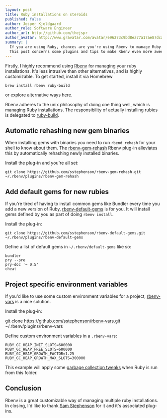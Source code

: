 ```yaml
---
layout: post
title: Ruby installations on steroids
published: false
author: Jesper Kjeldgaard
author_role: Software Engineer
author_url: http://github.com/thejspr
author_avatar: http://www.gravatar.com/avatar/e96273c9bd8ea77a17ae87dca4c0de4c
summary: |
  If you are using Ruby, chances are you're using Rbenv to manage Ruby installations.
  This post concerns some plugins and tips to make Rbenv even more awesome.
---
```


Firstly, I highly recommend using [Rbenv](https://github.com/sstephenson/rbenv)
for managing your ruby installations. It's less intrusive than other
alternatives, and is highly customizable. To get started, install it via Homebrew

    brew install rbenv ruby-build


or explore alternative ways [here](https://github.com/sstephenson/rbenv#installation).

Rbenv adheres to the unix philosophy of doing one thing well, which is managing
Ruby installations. The responsibility of actually installing rubies is
delegated to [ruby-build](https://github.com/sstephenson/ruby-build).


## Automatic rehashing new gem binaries

When installing gems with binaries you need to run `rbend rehash` for your
shell to know about them. The
[rbenv-gem-rehash](https://github.com/sstephenson/rbenv-gem-rehash) Rbenv
plug-in alleviates this by automatically rehashing newly installed binaries.

Install the plug-in and you're all set:

    git clone https://github.com/sstephenson/rbenv-gem-rehash.git ~/.rbenv/plugins/rbenv-gem-rehash


## Add default gems for new rubies

If you're tired of having to install common gems like Bundler every time you
add a new version of Ruby,
[rbenv-default-gems](https://github.com/sstephenson/rbenv-default-gems) is for
you. It will install gems defined by you as part of doing `rbenv install`.

Install the plug-in:

    git clone https://github.com/sstephenson/rbenv-default-gems.git ~/.rbenv/plugins/rbenv-default-gems

Define a list of default gems in `~/.rbenv/default-gems` like so:

    bundler
    pry --pre
    pry-doc '~ 0.5'
    cheat

## Project specific environment variables

If you'd like to use some custom environment variables for a project,
[rbenv-vars](https://github.com/sstephenson/rbenv-vars) is a nice solution.

Install the plug-in:

  git clone https://github.com/sstephenson/rbenv-vars.git ~/.rbenv/plugins/rbenv-vars

Define custom environment variables in a `.rbenv-vars`:

    RUBY_GC_HEAP_INIT_SLOTS=600000
    RUBY_GC_HEAP_FREE_SLOTS=600000
    RUBY_GC_HEAP_GROWTH_FACTOR=1.25
    RUBY_GC_HEAP_GROWTH_MAX_SLOTS=300000

This example will apply some [garbage collection tweaks](http://tmm1.net/ruby21-rgengc/)
when Ruby is run from this folder.

## Conclusion

Rbenv is a great customizable way of managing multiple ruby installations.  In
closing, I'd like to thank [Sam Stephenson](http://sstephenson.us) for it and
it's associated plug-ins.
